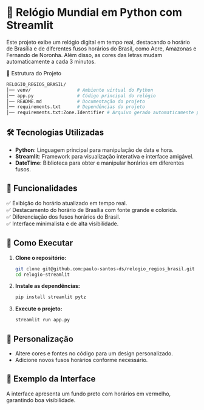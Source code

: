# 📅 Relógio Mundial em Python com Streamlit  

Este projeto exibe um relógio digital em tempo real, destacando o horário de Brasília e de diferentes fusos horários do Brasil, como Acre, Amazonas e Fernando de Noronha. Além disso, as cores das letras mudam automaticamente a cada 3 minutos.

📌 Estrutura do Projeto

 ```bash
RELOGIO_REGIOS_BRASIL/
│── venv/                 # Ambiente virtual do Python  
│── app.py                # Código principal do relógio  
│── README.md             # Documentação do projeto  
│── requirements.txt      # Dependências do projeto  
│── requirements.txt:Zone.Identifier # Arquivo gerado automaticamente pelo sistema  
```

## 🛠️ **Tecnologias Utilizadas**  
- **Python**: Linguagem principal para manipulação de data e hora.  
- **Streamlit**: Framework para visualização interativa e interface amigável.  
- **DateTime**: Biblioteca para obter e manipular horários em diferentes fusos.  

## 🎯 **Funcionalidades**  
✅ Exibição do horário atualizado em tempo real.  
✅ Destacamento do horário de Brasília com fonte grande e colorida.  
✅ Diferenciação dos fusos horários do Brasil.  
✅ Interface minimalista e de alta visibilidade.  

## 🚀 **Como Executar**  
1. **Clone o repositório:**  
   ```bash
   git clone git@github.com:paulo-santos-ds/relogio_regios_brasil.git
   cd relogio-streamlit
   ```  
2. **Instale as dependências:**  
   ```bash
   pip install streamlit pytz
   ```  
3. **Execute o projeto:**  
   ```bash
   streamlit run app.py
   ```  

## 🎨 **Personalização**  
- Altere cores e fontes no código para um design personalizado.  
- Adicione novos fusos horários conforme necessário.  

## 📌 **Exemplo da Interface**  
A interface apresenta um fundo preto com horários em vermelho, garantindo boa visibilidade.  

